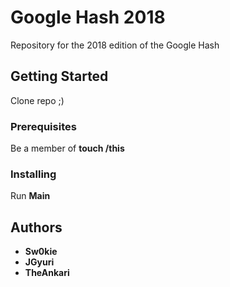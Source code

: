 # Google Hash 2018

Repository for the 2018 edition of the Google Hash

## Getting Started
Clone repo ;)

### Prerequisites
Be a member of  **touch /this**

### Installing
Run **Main**

## Authors

* **Sw0kie**
* **JGyuri**
* **TheAnkari**


